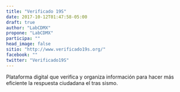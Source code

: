 ```yaml
---
title: "Verificado 19S"
date: 2017-10-12T01:47:58-05:00
draft: true
author: "LabCDMX"
propone: "LabCDMX"
participa: ""
head_image: false
sitio: "http://www.verificado19s.org/"
facebook: ""
twitter: "Verificado19S"
---
```

Plataforma digital que verifica y organiza información para hacer más eficiente la respuesta ciudadana el tras sismo.
